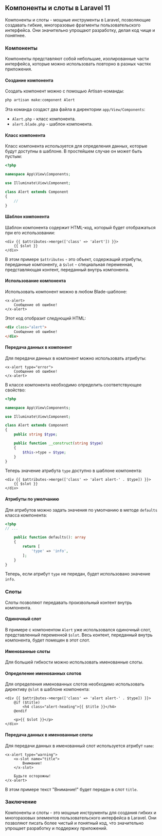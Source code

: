 ## Компоненты и слоты в Laravel 11

Компоненты и слоты - мощные инструменты в Laravel, позволяющие создавать гибкие, многоразовые фрагменты пользовательского интерфейса. Они значительно упрощают разработку, делая код чище и понятнее.

### Компоненты

Компоненты представляют собой небольшие, изолированные части интерфейса, которые можно использовать повторно в разных частях приложения. 

#### Создание компонента

Создать компонент можно с помощью Artisan-команды:

```bash
php artisan make:component Alert
```

Эта команда создаст два файла в директории `app/View/Components`:

* `Alert.php` - класс компонента.
* `alert.blade.php` - шаблон компонента.

#### Класс компонента

Класс компонента используется для определения данных, которые будут доступны в шаблоне. В простейшем случае он может быть пустым:

```php
<?php

namespace App\View\Components;

use Illuminate\View\Component;

class Alert extends Component
{
    //
}
```

#### Шаблон компонента

Шаблон компонента содержит HTML-код, который будет отображаться при его использовании:

```blade
<div {{ $attributes->merge(['class' => 'alert']) }}>
    {{ $slot }}
</div>
```

В этом примере `$attributes` - это объект, содержащий атрибуты, переданные компоненту, а `$slot` - специальная переменная, представляющая контент, переданный внутрь компонента.

#### Использование компонента

Использовать компонент можно в любом Blade-шаблоне:

```blade
<x-alert>
    Сообщение об ошибке!
</x-alert>
```

Этот код отобразит следующий HTML:

```html
<div class="alert">
    Сообщение об ошибке!
</div>
```

#### Передача данных в компонент

Для передачи данных в компонент можно использовать атрибуты:

```blade
<x-alert type="error">
    Сообщение об ошибке!
</x-alert>
```

В классе компонента необходимо определить соответствующее свойство:

```php
<?php

namespace App\View\Components;

use Illuminate\View\Component;

class Alert extends Component
{
    public string $type;

    public function __construct(string $type)
    {
        $this->type = $type;
    }
}
```

Теперь значение атрибута `type` доступно в шаблоне компонента:

```blade
<div {{ $attributes->merge(['class' => 'alert alert-' . $type]) }}>
    {{ $slot }}
</div>
```

#### Атрибуты по умолчанию

Для атрибутов можно задать значения по умолчанию в методе `defaults` класса компонента:

```php
<?php
// ...

    public function defaults(): array
    {
        return [
            'type' => 'info',
        ];
    }
}
```

Теперь, если атрибут `type` не передан, будет использовано значение `info`.

### Слоты

Слоты позволяют передавать произвольный контент внутрь компонента.

#### Одиночный слот

В примере с компонентом `Alert` уже использовался одиночный слот, представленный переменной `$slot`. Весь контент, переданный внутрь компонента, будет помещен в этот слот.

#### Именованные слоты

Для большей гибкости можно использовать именованные слоты.  

#### Определение именованных слотов

Для определения именованных слотов необходимо использовать директиву `@slot` в шаблоне компонента:

```blade
<div {{ $attributes->merge(['class' => 'alert alert-' . $type]) }}>
    @if ($title)
        <h4 class="alert-heading">{{ $title }}</h4>
    @endif

    <p>{{ $slot }}</p>
</div>
```

#### Передача данных в именованные слоты

Для передачи данных в именованный слот используется атрибут `name`:

```blade
<x-alert type="warning">
    <x-slot name="title">
        Внимание!
    </x-slot>

    Будьте осторожны!
</x-alert>
```

В этом примере текст "Внимание!" будет передан в слот `title`.

### Заключение

Компоненты и слоты - это мощные инструменты для создания гибких и многоразовых элементов пользовательского интерфейса в Laravel. 
Они позволяют писать более чистый и понятный код, что значительно упрощает разработку и поддержку приложений.
